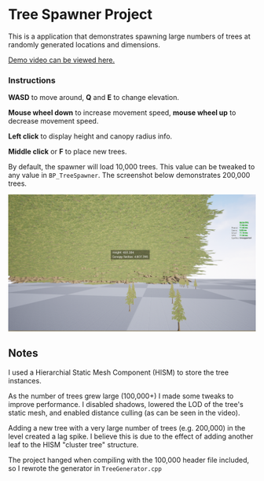 # Tree Spawner Project

This is a application that demonstrates spawning large numbers of trees at randomly generated locations and dimensions.

[Demo video can be viewed here.](https://youtu.be/_Iyv76pFPLo)

### Instructions

**WASD** to move around, **Q** and **E** to change elevation.

**Mouse wheel down** to increase movement speed, **mouse wheel up** to decrease movement speed.

**Left click** to display height and canopy radius info.

**Middle click** or **F** to place new trees.

By default, the spawner will load 10,000 trees. This value can be tweaked to any value in `BP_TreeSpawner`. The screenshot below demonstrates 200,000 trees.

![screenshot](Screenshot.png)

## Notes

I used a Hierarchial Static Mesh Component (HISM) to store the tree instances.

As the number of trees grew large (100,000+) I made some tweaks to improve performance. I disabled shadows, lowered the LOD of the tree's static mesh, and enabled distance culling (as can be seen in the video).

Adding a new tree with a very large number of trees (e.g. 200,000) in the level created a lag spike. I believe this is due to the effect of adding another leaf to the HISM "cluster tree" structure.

The project hanged when compiling with the 100,000 header file included, so I rewrote the generator in `TreeGenerator.cpp`
